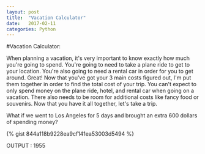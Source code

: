 ```yaml
---
layout: post
title:  "Vacation Calculator"
date:   2017-02-11 
categories: Python
---
```


#Vacation Calculator:

When planning a vacation, it's very important to know exactly how much you're going to spend.
You're going to need to take a plane ride to get to your location.
You're also going to need a rental car in order for you to get around.
Great! Now that you've got your 3 main costs figured out, I'm put them together in order to find the total cost of your trip.
You can't expect to only spend money on the plane ride, hotel, and rental car when going on a vacation. There also needs to be room for additional costs like fancy food or souvenirs.
Now that you have it all together, let's take a trip.

What if we went to Los Angeles for 5 days and brought an extra 600 dollars of spending money?

{% gist 844a118b9228ea9cf141ea53003d5494 %}

OUTPUT : 1955
